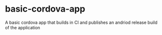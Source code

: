 # basic-cordova-app

A basic cordova app that builds in CI and publishes an andriod release build of the application
